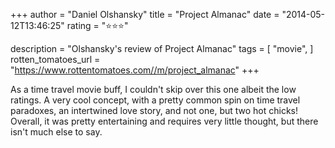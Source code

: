 +++
author = "Daniel Olshansky"
title = "Project Almanac"
date = "2014-05-12T13:46:25"
rating = "⭐⭐⭐"

description = "Olshansky's review of Project Almanac"
tags = [
    "movie",
]
rotten_tomatoes_url = "https://www.rottentomatoes.com//m/project_almanac"
+++

As a time travel movie buff, I couldn't skip over this one albeit the low ratings. A very cool concept, with a pretty common spin on time travel paradoxes, an intertwined love story, and not one, but two hot chicks! Overall, it was pretty entertaining and requires very little thought, but there isn't much else to say.
